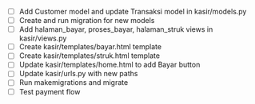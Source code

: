 - [ ] Add Customer model and update Transaksi model in kasir/models.py
- [ ] Create and run migration for new models
- [ ] Add halaman_bayar, proses_bayar, halaman_struk views in kasir/views.py
- [ ] Create kasir/templates/bayar.html template
- [ ] Create kasir/templates/struk.html template
- [ ] Update kasir/templates/home.html to add Bayar button
- [ ] Update kasir/urls.py with new paths
- [ ] Run makemigrations and migrate
- [ ] Test payment flow
